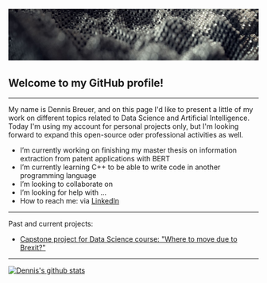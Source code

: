 [![Header](icons/h.JPG "Header")]()

## Welcome to my GitHub profile!

<hr>

My name is Dennis Breuer, and on this page I'd like to present a little of my work on different topics related to Data Science and Artificial Intelligence.
Today I'm using my account for personal projects only, but I'm looking forward to expand this open-source oder professional activities as well. 

-  I’m currently working on finishing my master thesis on information extraction from patent applications with BERT
-  I’m currently learning C++ to be able to write code in another programming language 
-  I’m looking to collaborate on 
-  I’m looking for help with ...
- How to reach me: via [LinkedIn](https://www.linkedin.com/in/dennis-breuer-838260134/)

<hr>
Past and current projects: 

- [Capstone project for Data Science course: "Where to move due to Brexit?"](https://dennisb1239.github.io/IBM-Data-Science-Capstone-project/)


<hr>

[![Dennis's github stats](https://github-readme-stats.vercel.app/api?username=dennisb1239&count_private=true&show_icons=true&theme=true&hide_rank=false)](https://github.com/anuraghazra/github-readme-stats)

<!--
**dennisb1239/dennisb1239** is a ✨ _special_ ✨ repository because its `README.md` (this file) appears on your GitHub profile.




